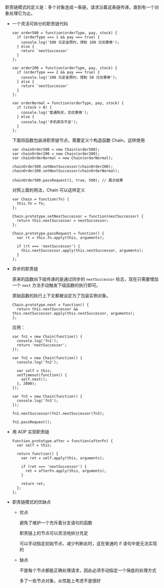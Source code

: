 职责链模式的定义是：多个对象连成一条链，请求沿着这条链传递，直到有一个对象处理它为止。

+ 一个灵活可拆分的职责链代码

  ```
  var order500 = function(orderType, pay, stock) {
    if (orderType === 1 && pay === true) {
      console.log('500 元定金预约，得到 100 元优惠券');
    } else {
      return `nextSuccessor`
    }
  };

  var order200 = function(orderType, pay, stock) {
    if (orderType === 2 && pay === true) {
      console.log('200 元定金预约，得到 50 元优惠券');
    } else {
      return `nextSuccessor`
    }
  };

  var orderNormal = function(orderType, pay, stock) {
    if (stock > 0) {
      console.log('普通购买，无优惠券');
    } else {
      console.log('手机库存不足');
    }
  };
  ```

  下面将函数包装进职责链节点，需要定义个构造函数 Chain，这样使用

  ```
  var chainOrder500 = new Chain(order500);
  var chainOrder200 = new Chain(order200);
  var chainOrderNormal = new Chain(orderNormal);

  chainOrder500.setNextSuccessor(chainOrder200);
  chainOrder200.setNextSuccessor(chainOrderNormal);

  chainOrder500.passRequest(1, true, 500); // 展示结果
  ```

  对照上面的用法，Chain 可以这样定义

  ```
  var Chain = function(fn) {
    this.fn = fn;
  };

  Chain.prototype.setNextSuccessor = function(nextSuccessor) {
    return this.nextSuccessor = nextSuccessor;
  };

  Chain.prototype.passRequest = function() {
    var rt = this.fn.apply(this, arguments);

    if (rt === 'nextSuccessor') {
      this.nextSuccessor.apply(this.nextSuccessor, arguments);
    }
  };
  ```

+ 异步的职责链

  原来的函数向下级传递的是通过同步的 `nextSuccessor` 标志，现在只需要增加一个 `next` 方法手动触发下级函数的执行即可。

  原始函数的执行上下文都被设定为了包装实例对象。

  ```
  Chain.prototype.next = function() {
    return this.nextSuccessor && this.nextSuccessor.apply(this.nextSuccessor, arguments);
  };
  ```

  应用：

  ```
  var fn1 = new Chain(function() {
    console.log('fn1');
    return 'nextSuccessor';
  });

  var fn2 = new Chain(function() {
    console.log('fn2');
  
    var self = this;
    setTimeout(function() {
      self.next();
    }, 2000);
  });

  var fn3 = new Chain(function() {
    console.log('fn3');
  });

  fn1.nextSuccessor(fn2).nextSuccessor(fn3);

  fn1.passRequest();
  ```

+ 用 AOP 实现职责链

  ```
  Function.prototype.after = function(afterFn) {
    var self = this;

    return function() {
      var ret = self.apply(this, arguments);

      if (ret === 'nextSuccessor') {
        ret = afterFn.apply(this, arguments);
      }

      return ret;
    };
  };
  ```

+ 职责链模式的优缺点

  + 优点

    避免了维护一个充斥着分支语句的函数

    职责链上的节点可以灵活地拆分充足

    可以手动指定初始节点，减少判断此时，这在普通的 if 语句中是无法实现的
  
  + 缺点

    不是每个节点都能正确处理请求，因此必须手动指定一个保底的处理方式

    多了一些节点对象，从性能上考虑不是很好


